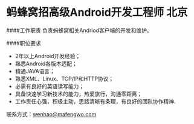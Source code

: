 蚂蜂窝招高级Android开发工程师 北京
==========
####工作职责
负责蚂蜂窝相关Andriod客户端的开发和维护。

####职位要求
- 2年以上Android开发经验；
- 熟悉Android各版本适配；
- 精通JAVA语言；
- 熟悉XML、Linux、TCP/IP和HTTP协议；
- 必需有良好的英语读写能力；
- 具备快速学习新技术的能力，热爱旅行，沟通零距离；
- 工作责任心强，积极主动，思路清晰有条理，有良好的团队协作精神.



联系方式：[wenhao@mafengwo.com](mailto:wenhao@mafengwo.com)  
